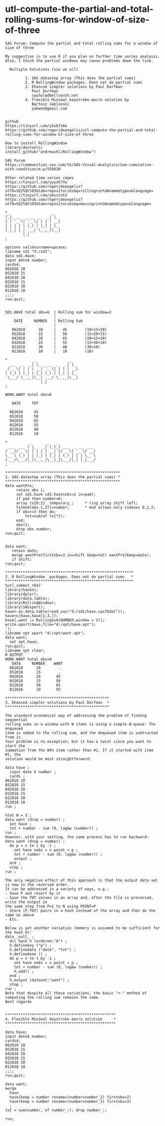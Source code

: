 # utl-compute-the-partial-and-total-rolling-sums-for-window-of-size-of-three
    SAS Forum: Compute the partial and total rolling sums for a window of size of three

    My suggestion is to use R if you plan on further time series analysis.
    Also, I think the partial windows may cause problems down the line.

      Multiple Solutions (six un all)

             1. SAS datastep array (This does the partial sums)
             2. R RollingWindow packages. Does not do partial sums
             3. Ehanced simpler solutions by Paul Dorfman
                Paul Dorfman
                sashole@bellsouth.net
             4. Flexible Minimal keystroke macro solution by
                Bartosz Jablonski
                yabwon@gmail.com


    github
    https://tinyurl.com/y5ub7x6e
    https://github.com/rogerjdeangelis/utl-compute-the-partial-and-total-rolling-sums-for-window-of-size-of-three

    How to install RollingWindow
    library(devtools)
    install_github("andrewuhl/RollingWindow")

    SAS Forum
    https://communities.sas.com/t5/SAS-Visual-Analytics/Sum-cumulative-with-condition/m-p/559830

    Other related time series repos
    https://tinyurl.com/yyyxh7fw
    https://github.com/rogerjdeangelis?utf8=%E2%9C%93&tab=repositories&q=rolling+in%3Aname&type=&language=
    https://tinyurl.com/y6sstnk3
    https://github.com/rogerjdeangelis?utf8=%E2%9C%93&tab=repositories&q=moving+in%3Aname&type=&language=

    *_                   _
    (_)_ __  _ __  _   _| |_
    | | '_ \| '_ \| | | | __|
    | | | | | |_) | |_| | |_
    |_|_| |_| .__/ \__,_|\__|
            |_|
    ;

    options validvarname=upcase;
    libname sd1 "d:/sd1";
    data sd1.Have;
    input date$ number;
    cards4;
    062018 10
    052018 15
    042018 20
    032018 15
    022018 30
    012018 10
    ;;;;
    run;quit;


    SD1.HAVE total obs=6  | Rolling sum for window=3
                          |
        DATE     NUMBER   | Rolling Sum
                          |
       062018      10     |   45        (10+15+20)
       052018      15     |   50        (15+20+15)
       042018      20     |   65        (20+15+30)
       032018      15     |   55        (15+30+10)
       022018      30     |   40        (30+10)
       012018      10     |   10        (10)

    *            _               _
      ___  _   _| |_ _ __  _   _| |_
     / _ \| | | | __| '_ \| | | | __|
    | (_) | |_| | |_| |_) | |_| | |_
     \___/ \__,_|\__| .__/ \__,_|\__|
                    |_|
    ;

    WORK.WANT total obs=6

       DATE     TOT

      062018     45
      052018     50
      042018     65
      032018     55
      022018     40
      012018     10

    *          _       _   _
     ___  ___ | |_   _| |_(_) ___  _ __  ___
    / __|/ _ \| | | | | __| |/ _ \| '_ \/ __|
    \__ \ (_) | | |_| | |_| | (_) | | | \__ \
    |___/\___/|_|\__,_|\__|_|\___/|_| |_|___/
    ;

    ****************************************************
    1. SAS datastep array (This does the partial sums) *
    ****************************************************
    data wantPre;
         retain obs 1;
         set sd1.have sd1.have(obs=2 in=pad);
         if pad then number=0;
         array ts{0:2} _temporary_;     * ring array shift left;
         ts{mod(obs-1,3)}=number;       * mod allows only indexes 0,1,2;
         if obs>=3 then do;
             tot=sum(of ts{*});
         end;
         obs+1;
         drop obs number;
    run;quit;


    data want;
       retain date;
       merge wantPre(firstobs=3 in=shift keep=tot) wantPre(keep=date);
       if shift;
    run;quit;

    **********************************************************
    2. R RollingWindow  packages. Does not do partial sums   *
    **********************************************************
    %utl_submit_r64('
    library(haven);
    library(dplyr);
    library(data.table);
    library(RollingWindow);
    library(SASxport);
    have<-as.data.table(read_sas("d:/sd1/have.sas7bdat"));
    have<c(have,have[1:3,]);
    have[,want := RollingSum(NUMBER,window = 3)];
    write.xport(have,file="d:/xpt/have.xpt");
    ');
    libname xpt xport "d:/xpt/want.xpt";
    data want;
      set xpt.have;
    run;quit;
    libname xpt clear;
    R OUTPUT
    WORK.WANT total obs=6
       DATA     NUMBER    WANT
      062018      10        .
      052018      15        .
      042018      20       45
      032018      15       50
      022018      30       65
      012018      10       55

    ***********************************************
    3. Ehanced simpler solutions by Paul Dorfman  *
    ***********************************************

    The standard economical way of addressing the problem of finding sequential
    rolling sums in a window with W items is using a simple W-queue: The enqueued
    item is added to the rolling sum, and the dequeued item is subtracted from it.
    Your problem is no exception; but it has a twist since you want to start the
    summation from the Wth item rather than #1. If it started with item #1, the
    solution would be most straightforward:

    data have ;
      input date $ number ;
      cards ;
    062018 10
    052018 15
    042018 20
    032018 15
    022018 30
    012018 10
    run ;

    %let W = 3 ;
    data want (drop = number) ;
      set have ;
      tot + number - sum (0, lag&w (number)) ;
    run ;
    However, with your setting, the same process has to run backward:
    data want (drop = number) ;
      do p = n to 1 by -1 ;
        set have nobs = n point = p ;
        tot + number - sum (0, lag&w (number)) ;
        output ;
      end ;
      stop ;
    run ;

    The only negative effect of this approach is that the output data set is now in the reversed order.
    It can be addressed in a variety of ways, e.g.:
    - Save P and resort by it
    - Save the TOT values in an array and, after the file is processed, write the output in
    the same step from P=1 to N using POINT=P
    - Store (P,TOT) pairs in a hash instead of the array and then do the same as above
    - Etc.

    Below is yet another variation (memory is assumed to be sufficient for the hash H):
    data _null_ ;
      dcl hash h (ordered:"A") ;
      h.definekey ("p") ;
      h.definedata ("date", "tot") ;
      h.definedone () ;
      do p = n to 1 by -1 ;
        set have nobs = n point = p ;
        tot + number - sum (0, lag&w (number)) ;
        h.add() ;
      end ;
      h.output (dataset:"want") ;
      stop ;
    run ;
    Note that despite all these variations, the basic "+-" method of
    computing the rolling sum remains the same.
    Best regards


    **************************************************
    4. Flexible Minimal keystroke macro solution     *
    **************************************************

    data have;
    input date$ number;
    cards4;
    062018 10
    052018 15
    042018 20
    032018 15
    022018 30
    012018 10
    ;;;;
    run;quit;

    data want;
    merge
      have
      have(keep = number rename=(number=number_2) firstobs=2)
      have(keep = number rename=(number=number_3) firstobs=3)
      ;
    tot = sum(number, of number_:); drop number_:;

    run;


